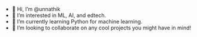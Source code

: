 - 👋 Hi, I’m @unnathik
- 👀 I’m interested in ML, AI, and edtech. 
- 🌱 I’m currently learning Python for machine learning. 
- 💞️ I’m looking to collaborate on any cool projects you might have in mind!

<!---
unnathik/unnathik is a ✨ special ✨ repository because its `README.md` (this file) appears on your GitHub profile.
You can click the Preview link to take a look at your changes.
--->
